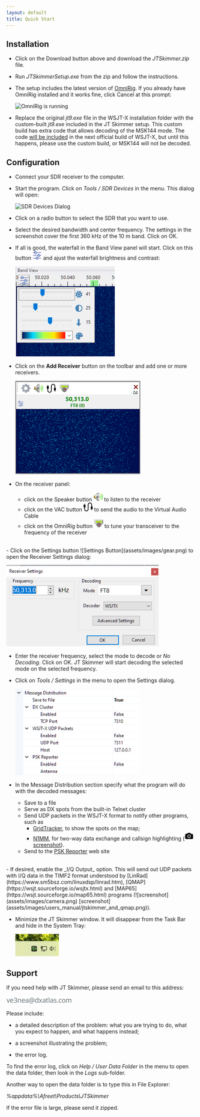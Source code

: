 ```yaml
---
layout: default
title: Quick Start
---
```


## Installation

- Click on the Download button above and download the _JTSkimmer.zip_ file.

- Run _JTSkimmerSetup.exe_ from the zip and follow the instructions.

- The setup includes the latest version of
  [OmniRig](https://www.dxatlas.com/omnirig/). 
  If you already have OmniRig installed and it works fine, click Cancel at this prompt:
  
  ![OmniRig is running](/assets/images/omnirig_running.png)
  
- Replace the original _jt9.exe_  file in the WSJT-X installation folder with the 
  custom-built _jt9.exe_ included in  the JT Skimmer setup. This custom build has extra code 
  that allows decoding of the MSK144 mode. The code 
  [will be included](https://sourceforge.net/p/wsjt/mailman/message/58721482/)
  in the next official build of WSJT-X,
  but until this happens, please use the custom build, or MSK144 will not be decoded.
  
## Configuration
- Connect your SDR receiver to the computer.

- Start the program. Click on _Tools / SDR Devices_ in the menu. This dialog will open:

  ![SDR Devices Dialog](/assets/images/sdr_devices.png)

- Click on a radio button to select the SDR that you want to use.

- Select the desired bandwidth and center frequency. The settings in the screenshot
cover the first 360 kHz of the 10 m band. Click on OK.

- If all is good, the waterfall in the Band View panel will start. Click on this button
  ![Waterfall Settings Button](assets/images/equalizer.png) 
  and ajust the waterfall brightness and contrast:

  ![Waterfall Settings](assets/images/waterfall_settings.png)

- Click on the **Add Receiver** button on the toolbar and add one or more receivers.


  ![Receiver Panel](assets/images/receiver_panel.png)

- On the receiver panel:
  - click on the Speaker button ![Speaker Button](assets/images/Speaker24x24.png) 
    to listen to the receiver
  - click on the VAC button ![VAC Button](assets/images/usb-cable.png) 
    to send the audio to the Virtual Audio Cable
  - click on the OmniRig button ![OmniRig Button](assets/images/OmniRig24x24.png) to 
    tune your transceiver to the frequency of the receiver
<br>
- Click on the Settings button ![Settings Button](assets/images/gear.png) 
  to open the Receiver Settings dialog:

  ![System Tray Icon](assets/images/receiver_settings.png)

- Enter the receiver frequency, select the mode to decode or _No Decoding_. Click on OK.
  JT Skimmer will start decoding the selected mode on the selected frequency.

- Click on _Tools / Settings_ in the menu to open the Settings dialog. 

  ![  Message Distribution Options](assets/images/distribution.png)

- In the Message Distribution section specify what
  the program will do with the decoded messages:
  - Save to a file
  - Serve as DX spots from the built-in Telnet cluster
  - Send UDP packets in the WSJT-X format to notify other programs, such as
    - [GridTracker](https://gridtracker.org/), to show the spots on the map;
    - [N1MM](https://n1mmwp.hamdocs.com/manual-windows/wsjt-x-decode-list-window/), 
    for two-way data exchange and callsign highlighting
    (![screenshot](assets/images/camera.png) [screenshot](assets/images/users_manual/jtskimmer_and_n1mm.png)).
  - Send to the [PSK Reporter](https://www.pskreporter.info/) web site  
<br>
- If desired, enable the _I/Q Output_ option. This will send out UDP packets with I/Q data 
  in the TIMF2 format understood by 
  [LinRad](https://www.sm5bsz.com/linuxdsp/linrad.htm), 
  [QMAP](https://wsjt.sourceforge.io/wsjtx.html) and 
  [MAP65](https://wsjt.sourceforge.io/map65.html) programs
  (![screenshot](assets/images/camera.png) [screenshot](assets/images/users_manual/jtskimmer_and_qmap.png)).

- Minimize the JT Skimmer window. It will disappear from the Task Bar and hide in the System Tray:

  ![System Tray Icon](assets/images/systray.png)

## Support

If you need help with JT Skimmer, please send an email to this address:

![alt text](assets/images/email_me.png)

Please include:

- a detailed description of the problem: what you are trying to do, what you expect to happen, and what happens instead;

- a screenshot illustrating the problem;

- the error log.

To find the error log, click on _Help / User Data Folder_ in the menu to open the data folder, then look in the _Logs_ sub-folder.

Another way to open the data folder is to type this in File Explorer:

_%appdata%\Afreet\Products\JTSkimmer_

If the error file is large, please send it zipped.

